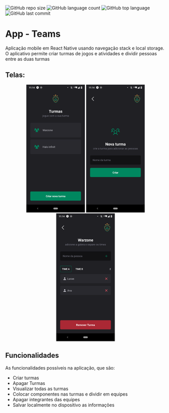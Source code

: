 ![GitHub repo size](https://img.shields.io/github/repo-size/LucasHARosa/Teams)
![GitHub language count](https://img.shields.io/github/languages/count/LucasHARosa/Teams)
![GitHub top language](https://img.shields.io/github/languages/top/LucasHARosa/Teams)
![GitHub last commit](https://img.shields.io/github/last-commit/LucasHARosa/Teams)
# App - Teams

Aplicação mobile em React Native usando navegação stack e local storage. O aplicativo permite criar turmas de jogos e atividades e dividir pessoas entre as duas turmas


## Telas:
<p align="center">
    <img height="400" src="./Imagens/Screenshot_20230714-111430.png" alt="">
    <img height="400" src="./Imagens/Screenshot_20230714-111451.png" alt="">
    <img height="400" src="./Imagens/Screenshot_20230714-111439.png" alt="">
    
</p>

## Funcionalidades
As funcionalidades possíveis na aplicação, que são:

* Criar turmas
* Apagar Turmas
* Visualizar todas as turmas
* Colocar componentes nas turmas e dividir em equipes
* Apagar integrantes das equipes
* Salvar localmente no dispositivo as informações


<p align="center">
    <img height="400" src="./Imagens/Media_230714_112710.gif" alt="">
</p>
